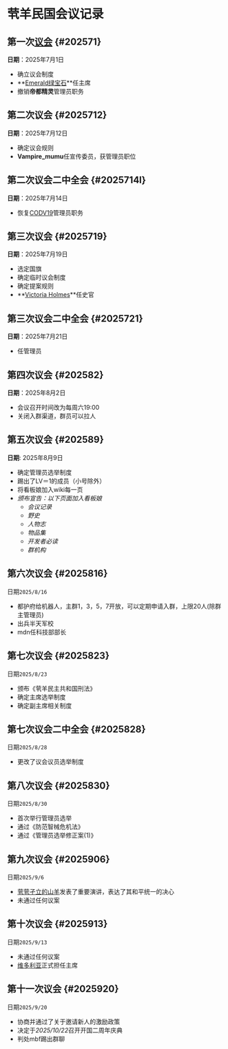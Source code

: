 # 茕羊民国会议记录

## 第一次[议会](../name/name_thing.md#meeting) {#202571}
**日期**：2025年7月1日  
- 确立议会制度  
- **[Emerald绿宝石](../name/name.md#emerald)**任主席  
- 撤销**帝都精灵**管理员职务  

## 第二次议会 {#2025712}
**日期**：2025年7月12日  
- 确定议会规则  
- **Vampire_mumu**任宣传委员，获管理员职位  

## 第二次议会二中全会 {#2025714l}
**日期**：2025年7月14日    
- 恢复[CODV19](../name/name.md#codvi9)管理员职务  

## 第三次议会 {#2025719}
**日期**：2025年7月19日  
- 选定国旗  
- 确定临时议会制度  
- 确定提案规则  
- **[Victoria Holmes](../name/name.md#wdly)**任史官  

## 第三次议会二中全会 {#2025721}
**日期**：2025年7月21日   
-    任管理员  

## 第四次议会 {#202582}
**日期**：2025年8月2日  
- 会议召开时间改为每周六19:00  
- 关闭入群渠道，群员可以拉人 

## 第五次议会 {#202589}
**日期**: 2025年8月9日  
- 确定管理员选举制度  
- 踢出了LV＝1的成员（小号除外）
- 将看板娘加入wiki每一页
 - *颁布宣告：以下页面加入看板娘*  
     - *会议记录*  
     - *野史*  
     - *人物志*  
     - *物品集*  
     - *开发者必读*  
     - *群机构*

## 第六次议会 {#2025816}
日期`2025/8/16`  
- 都护府给机器人，主群1，3，5，7开放，可以定期申请入群，上限20人(除群主管理员)  
- 出兵半天军校  
- mdn任科技部部长  
  
## 第七次议会 {#2025823}  
日期`2025/8/23`  
- 颁布《茕羊民主共和国刑法》  
- 确定主席选举制度  
- 确定副主席相关制度

## 第七次议会二中全会 {#2025828}    
日期`2025/8/28`   
- 更改了议会议员选举制度  

## 第八次议会 {#2025830}  
日期`2025/8/30`  
- 首次举行管理员选举  
- 通过《防范智械危机法》  
- 通过《管理员选举修正案(1)》

## 第九次议会 {#2025906}
日期`2025/9/6`  
- [茕茕孑立的山羊](../name/name.md#goat)发表了重要演讲，表达了其和平统一的决心  
- 未通过任何议案   

## 第十次议会 {#2025913}
日期`2025/9/13`  
- 未通过任何议案  
- [维多利亚](../name/name.md#wdly)正式担任主席

## 第十一次议会 {#2025920}
日期`2025/9/20`  
- 协商并通过了关于邀请新人的激励政策   
- 决定于*2025/10/22*召开开国二周年庆典  
- 判处mbf踢出群聊  

 <script src="/js/dist/autoload.js"></script>
 <script>
// 页面加载完成后开始定期执行
window.addEventListener('load', () => {
  console.log("Live2D waifu script loaded.");
  
  // 初始执行一次
  updateWaifuStyle();

  // 每隔 1 秒检查一次 modelId 是否发生变化（例如其他脚本修改了 localStorage）
  setInterval(() => {
    console.log("running");
    updateWaifuStyle();
  }, 1000);
});
  </script>
<div id="giscus"></div>
<script src="https://giscus.app/client.js"
        data-repo="nomdn/GoatBook-Source"
        data-repo-id="R_kgDOPXYjCw"
        data-category="General"
        data-category-id="DIC_kwDOPXYjC84Ctwim"
        data-mapping="title"
        data-strict="0"
        data-reactions-enabled="1"
        data-emit-metadata="0"
        data-input-position="top"
        data-theme="preferred_color_scheme"
        data-lang="zh-CN"
        crossorigin="anonymous"
        async>
</script>
